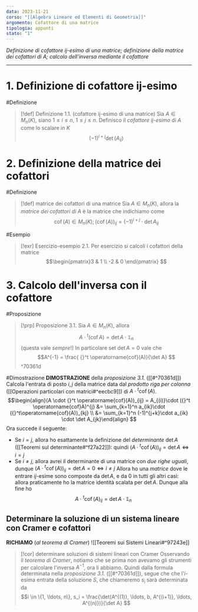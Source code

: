 ```yaml
---
data: 2023-11-21
corso: "[[Algebra Lineare ed Elementi di Geometria]]"
argomento: Cofattore di una matrice
tipologia: appunti
stato: "1"
---
```

*Definizione di cofattore ij-esimo di una matrice; definizione della matrice dei cofattori di A; calcolo dell'inversa mediante il cofattore*
- - -
# 1. Definizione di cofattore ij-esimo
#Definizione 
>[!def] Definizione 1.1. (cofattore ij-esimo di una matrice)
>Sia $A \in M_n(K)$, siano $1 \leq i \leq n$, $1 \leq j \leq n$.
>Definisco il *cofattore ij-esimo* di $A$ come lo scalare in $K$
>$$(-1)^{i+j}\det(A_{ij})$$
# 2. Definizione della matrice dei cofattori
#Definizione 
> [!def] matrice dei cofattori di una matrice
> Sia $A \in M_n(K)$, allora la *matrice dei cofattori di* $A$ è la matrice che indichiamo come
> $$\operatorname{cof}(A) \in M_n(K); (\operatorname{cof}(A))_{ij} = (-1)^{i+j}\cdot \det A_{ij} $$

#Esempio 
> [!exr] Esercizio-esempio 2.1.
> Per esercizio si calcoli i cofattori della matrice
> $$\begin{pmatrix}3 & 1 \\ -2 & 0 \end{pmatrix} $$
# 3. Calcolo dell'inversa con il cofattore
#Proposizione 
> [!prp] Proposizione 3.1.
> Sia $A \in M_n (K)$, allora
> $$A \cdot {}^t(\operatorname{cof} A) = \det A \cdot \mathbb{1}_n $$
> (questa vale *sempre*!)
> In particolare set $\det A = 0$ vale che
> $$A^{-1} = \frac{ {}^t \operatorname{cof}(A)}{\det A} $$
^70361d

#Dimostrazione 
**DIMOSTRAZIONE** della *proposizione 3.1.* ([[#^70361d]])
Calcola l'entrata di posto $i,j$ della matrice data dal *prodotto riga per colonna* ([[Operazioni particolari con matrici#^eecbc9]]) di $A \cdot {}^t \operatorname{cof}(A)$.
$$\begin{align}(A \cdot {}^t \operatorname{cof}(A))_{ij} = A_{(i)}\cdot ({}^t \operatorname{cof}A)^{j} &= \sum_{k=1}^n a_{ik}\cdot ({}^t\operatorname{cof}(A))_{kj} \\ &= \sum_{k=1}^n (-1)^{j+k}\cdot a_{ik} \cdot \det A_{jk}\end{align} $$
Ora succede il seguente:
- Se $i=j$, allora ho esattamente la definizione del *determinante* $\det A$ ([[Teoremi sul determinante#^f27a22]]): quindi $(A \cdot {}^t \operatorname{cof}(A))_{ij} = \det A \iff i=j$
- Se $i \neq j$, allora avrei il determinante di una matrice con *due righe uguali*, dunque $(A \cdot {}^t \operatorname{cof}(A))_{ij} = \det A = 0 \iff i\neq j$
Allora ho una *matrice* dove le entrare $ij$-esime sono composte da $\det A$, e da $0$ in tutti gli altri casi: allora praticamente ho la matrice identità scalata per $\det A$. Dunque alla fine ho
$$A \cdot {}^t \operatorname{cof}(A)_{ij} = \det A \cdot \mathbb{1}_n $$

## Determinare la soluzione di un sistema lineare con Cramer e cofattori
**RICHIAMO** (*al teorema di Cramer*)
![[Teoremi sui Sistemi Lineari#^97243e]]

> [!cor] determinare soluzioni di sistemi lineari con Cramer
Osservando il *teorema di Cramer*, notiamo che se prima non avevamo gli strumenti per calcolare l'inversa $A^{-1}$, ora li abbiamo.
Quindi dalla formula determinata nella *proposizione 3.1.* ([[#^70361d]]), segue che che l'$i$-esima entrata della soluzione $S$, che chiameremo $s_i$ sarà determinata da
$$i \in \{1, \ldots, n\}, s_i = \frac{\det(A^{(1)}, \ldots, b, A^{(i+1)}, \ldots, A^{(n)})}{\det A} $$
